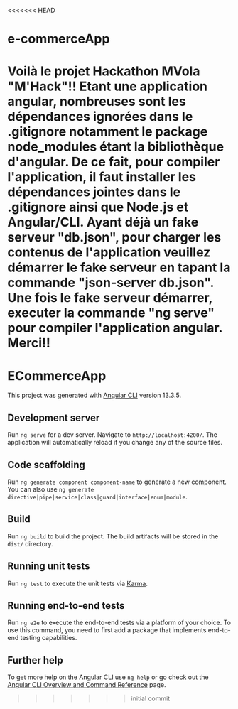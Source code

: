<<<<<<< HEAD
# e-commerceApp
Voilà le projet Hackathon MVola "M'Hack"!!
Etant une application angular, nombreuses sont les dépendances ignorées dans le .gitignore notamment le package node_modules étant la bibliothèque d'angular.
De ce fait, pour compiler l'application, il faut installer les dépendances jointes dans le .gitignore ainsi que Node.js et Angular/CLI.
Ayant déjà un fake serveur "db.json", pour charger les contenus de l'application veuillez démarrer le fake serveur en tapant la commande "json-server db.json".
Une fois le fake serveur démarrer, executer la commande "ng serve" pour compiler l'application angular.
Merci!!
=======
# ECommerceApp

This project was generated with [Angular CLI](https://github.com/angular/angular-cli) version 13.3.5.

## Development server

Run `ng serve` for a dev server. Navigate to `http://localhost:4200/`. The application will automatically reload if you change any of the source files.

## Code scaffolding

Run `ng generate component component-name` to generate a new component. You can also use `ng generate directive|pipe|service|class|guard|interface|enum|module`.

## Build

Run `ng build` to build the project. The build artifacts will be stored in the `dist/` directory.

## Running unit tests

Run `ng test` to execute the unit tests via [Karma](https://karma-runner.github.io).

## Running end-to-end tests

Run `ng e2e` to execute the end-to-end tests via a platform of your choice. To use this command, you need to first add a package that implements end-to-end testing capabilities.

## Further help

To get more help on the Angular CLI use `ng help` or go check out the [Angular CLI Overview and Command Reference](https://angular.io/cli) page.
>>>>>>> initial commit
